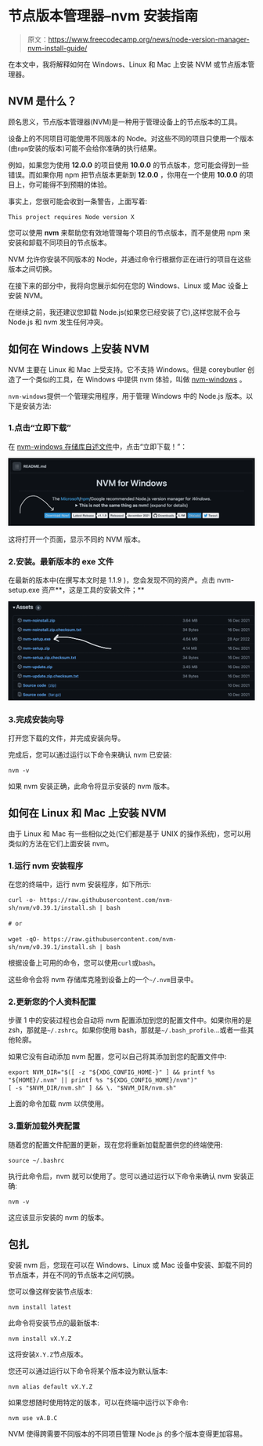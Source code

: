 # 节点版本管理器–nvm 安装指南

> 原文：<https://www.freecodecamp.org/news/node-version-manager-nvm-install-guide/>

在本文中，我将解释如何在 Windows、Linux 和 Mac 上安装 NVM 或节点版本管理器。

## NVM 是什么？

顾名思义，节点版本管理器(NVM)是一种用于管理设备上的节点版本的工具。

设备上的不同项目可能使用不同版本的 Node。对这些不同的项目只使用一个版本(由`npm`安装的版本)可能不会给你准确的执行结果。

例如，如果您为使用 **12.0.0** 的项目使用 **10.0.0** 的节点版本，您可能会得到一些错误。而如果你用 npm 把节点版本更新到 **12.0.0** ，你用在一个使用 **10.0.0** 的项目上，你可能得不到预期的体验。

事实上，您很可能会收到一条警告，上面写着:

```
This project requires Node version X 
```

您可以使用 **nvm** 来帮助您有效地管理每个项目的节点版本，而不是使用 npm 来安装和卸载不同项目的节点版本。

NVM 允许你安装不同版本的 Node，并通过命令行根据你正在进行的项目在这些版本之间切换。

在接下来的部分中，我将向您展示如何在您的 Windows、Linux 或 Mac 设备上安装 NVM。

在继续之前，我还建议您卸载 Node.js(如果您已经安装了它),这样您就不会与 Node.js 和 nvm 发生任何冲突。

## 如何在 Windows 上安装 NVM

NVM 主要在 Linux 和 Mac 上受支持。它不支持 Windows。但是 coreybutler 创造了一个类似的工具，在 Windows 中提供 nvm 体验，叫做 [nvm-windows](https://github.com/coreybutler/nvm-windows) 。

`nvm-windows`提供一个管理实用程序，用于管理 Windows 中的 Node.js 版本。以下是安装方法:

### 1.点击“立即下载”

在 [nvm-windows 存储库自述文件](https://github.com/coreybutler/nvm-windows#readme)中，点击“立即下载！”：

![image-338](img/b43460a281aea189cf6db32c0bb23018.png)

这将打开一个页面，显示不同的 NVM 版本。

### 2.安装。最新版本的 exe 文件

在最新的版本中(在撰写本文时是 1.1.9 )，您会发现不同的资产。点击 nvm-setup.exe 资产**，这是工具的安装文件；**

![image-340](img/94b1b5e90da15920683d76d4999c15b4.png)

### 3.完成安装向导

打开您下载的文件，并完成安装向导。

完成后，您可以通过运行以下命令来确认 nvm 已安装:

```
nvm -v 
```

如果 nvm 安装正确，此命令将显示安装的 nvm 版本。

## 如何在 Linux 和 Mac 上安装 NVM

由于 Linux 和 Mac 有一些相似之处(它们都是基于 UNIX 的操作系统)，您可以用类似的方法在它们上面安装 nvm。

### 1.运行 nvm 安装程序

在您的终端中，运行 nvm 安装程序，如下所示:

```
curl -o- https://raw.githubusercontent.com/nvm-sh/nvm/v0.39.1/install.sh | bash

# or

wget -qO- https://raw.githubusercontent.com/nvm-sh/nvm/v0.39.1/install.sh | bash 
```

根据设备上可用的命令，您可以使用`curl`或`bash`。

这些命令会将 nvm 存储库克隆到设备上的一个`~/.nvm`目录中。

### 2.更新您的个人资料配置

步骤 1 中的安装过程也会自动将 nvm 配置添加到您的配置文件中。如果你用的是 zsh，那就是`~/.zshrc`。如果你使用 bash，那就是`~/.bash_profile`...或者一些其他轮廓。

如果它没有自动添加 nvm 配置，您可以自己将其添加到您的配置文件中:

```
export NVM_DIR="$([ -z "${XDG_CONFIG_HOME-}" ] && printf %s "${HOME}/.nvm" || printf %s "${XDG_CONFIG_HOME}/nvm")"
[ -s "$NVM_DIR/nvm.sh" ] && \. "$NVM_DIR/nvm.sh" 
```

上面的命令加载 nvm 以供使用。

### 3.重新加载外壳配置

随着您的配置文件配置的更新，现在您将重新加载配置供您的终端使用:

```
source ~/.bashrc 
```

执行此命令后，nvm 就可以使用了。您可以通过运行以下命令来确认 nvm 安装正确:

```
nvm -v 
```

这应该显示安装的 nvm 的版本。

## 包扎

安装 nvm 后，您现在可以在 Windows、Linux 或 Mac 设备中安装、卸载不同的节点版本，并在不同的节点版本之间切换。

您可以像这样安装节点版本:

```
nvm install latest 
```

此命令将安装节点的最新版本:

```
nvm install vX.Y.Z 
```

这将安装`X.Y.Z`节点版本。

您还可以通过运行以下命令将某个版本设为默认版本:

```
nvm alias default vX.Y.Z 
```

如果您想随时使用特定的版本，可以在终端中运行以下命令:

```
nvm use vA.B.C 
```

NVM 使得跨需要不同版本的不同项目管理 Node.js 的多个版本变得更加容易。